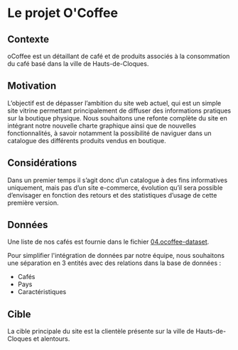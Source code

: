 # Le projet O'Coffee

## Contexte

oCoffee est un détaillant de café et de produits associés à la consommation du café basé dans la ville de Hauts-de-Cloques.

## Motivation

L’objectif est de dépasser l’ambition du site web actuel, qui est un simple site vitrine permettant principalement de diffuser des informations pratiques sur la boutique physique. Nous souhaitons une refonte complète du site en intégrant notre nouvelle charte graphique ainsi que de nouvelles fonctionnalités, à savoir notamment la possibilité de naviguer dans un catalogue des différents produits vendus en boutique.

## Considérations

Dans un premier temps il s’agit donc d’un catalogue à des fins informatives uniquement, mais pas d’un site e-commerce, évolution qu’il sera possible d’envisager en fonction des retours et des statistiques d’usage de cette première version.

## Données

Une liste de nos cafés est fournie dans le fichier [04.ocoffee-dataset](./04.ocoffee-dataset.md).

Pour simplifier l'intégration de données par notre équipe, nous souhaitons une séparation en 3 entités avec des relations dans la base de données :

- Cafés
- Pays
- Caractéristiques

## Cible

La cible principale du site est la clientèle présente sur la ville de Hauts-de-Cloques et alentours.
